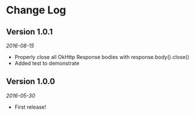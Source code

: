 Change Log
==========

## Version 1.0.1

_2016-08-15_

 * Properly close all OkHttp Response bodies with response.body().close()
 * Added test to demonstrate 

## Version 1.0.0

_2016-05-30_

 * First release!